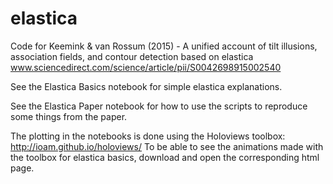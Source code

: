 # elastica
Code for Keemink & van Rossum (2015) - A unified account of tilt illusions, association fields, and contour detection based on elastica
www.sciencedirect.com/science/article/pii/S0042698915002540

See the Elastica Basics notebook for simple elastica explanations.

See the Elastica Paper notebook for how to use the scripts to reproduce some things from the paper. 

The plotting in the notebooks is done using the Holoviews toolbox: http://ioam.github.io/holoviews/
To be able to see the animations made with the toolbox for elastica basics, download and open the corresponding html page. 
